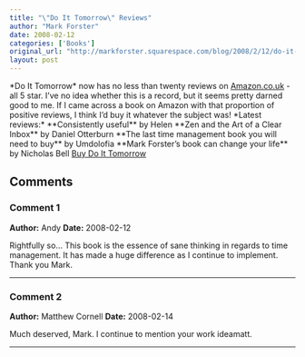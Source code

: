 ```yaml
---
title: "\"Do It Tomorrow\" Reviews"
author: "Mark Forster"
date: 2008-02-12
categories: ['Books']
original_url: "http://markforster.squarespace.com/blog/2008/2/12/do-it-tomorrow-reviews.html"
layout: post
---
```


\*Do It Tomorrow\* now has no less than twenty reviews on [Amazon.co.uk](http://www.amazon.co.uk/dp/0340909129?tag=markforstthet-21&camp=1406&creative=6394&linkCode=as1&creativeASIN=0340909129&adid=15A6MEDSE3SGM0V5NTW1&) - all 5 star. I’ve no idea whether this is a record, but it seems pretty darned good to me. If I came across a book on Amazon with that proportion of positive reviews, I think I’d buy it whatever the subject was!
\*Latest reviews:\*
\*\*Consistently useful\*\* by Helen
\*\*Zen and the Art of a Clear Inbox\*\* by Daniel Otterburn
\*\*The last time management book you will need to buy\*\* by Umdolofia
\*\*Mark Forster’s book can change your life\*\* by Nicholas Bell
[Buy Do It Tomorrow](http://www.amazon.co.uk/dp/0340909129?tag=markforstthet-21&camp=1406&creative=6394&linkCode=as1&creativeASIN=0340909129&adid=04WWDDGHJG5BEQBRWM66&)

## Comments

### Comment 1
**Author:** Andy
**Date:** 2008-02-12

Rightfully so... This book is the essence of sane thinking in regards to time management. It has made a huge difference as I continue to implement. Thank you Mark.

---

### Comment 2
**Author:** Matthew Cornell
**Date:** 2008-02-14

Much deserved, Mark. I continue to mention your work ideamatt.

---
